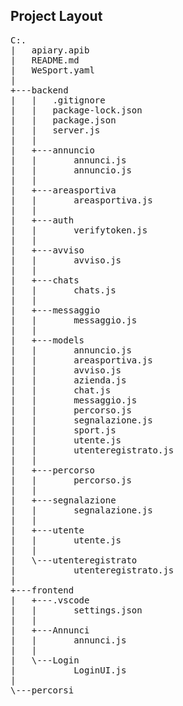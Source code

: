 ## Project Layout
<pre lang="markdown">
C:.
|   apiary.apib
|   README.md
|   WeSport.yaml
|
+---backend
|   |   .gitignore
|   |   package-lock.json
|   |   package.json
|   |   server.js
|   |
|   +---annuncio
|   |       annunci.js
|   |       annuncio.js
|   |
|   +---areasportiva
|   |       areasportiva.js
|   |
|   +---auth
|   |       verifytoken.js
|   |
|   +---avviso
|   |       avviso.js
|   |
|   +---chats
|   |       chats.js
|   |
|   +---messaggio
|   |       messaggio.js
|   |
|   +---models
|   |       annuncio.js
|   |       areasportiva.js
|   |       avviso.js
|   |       azienda.js
|   |       chat.js
|   |       messaggio.js
|   |       percorso.js
|   |       segnalazione.js
|   |       sport.js
|   |       utente.js
|   |       utenteregistrato.js
|   |
|   +---percorso
|   |       percorso.js
|   |
|   +---segnalazione
|   |       segnalazione.js
|   |
|   +---utente
|   |       utente.js
|   |
|   \---utenteregistrato
|           utenteregistrato.js
|
+---frontend
|   +---.vscode
|   |       settings.json
|   |
|   +---Annunci
|   |       annunci.js
|   |
|   \---Login
|           LoginUI.js
|
\---percorsi </pre>